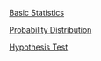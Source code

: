 [Basic Statistics](https://github.com/yangshiteng/StatQuest-Study-Notes/blob/main/Notes/Statistics.md)

[Probability Distribution](https://github.com/yangshiteng/StatQuest-Study-Notes/blob/main/Notes/Probability.md)

[Hypothesis Test](https://github.com/yangshiteng/StatQuest-Study-Notes/blob/main/Notes/Statistical%20Test.md)

